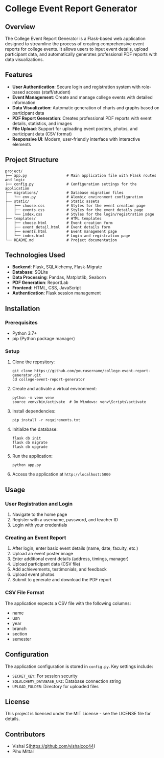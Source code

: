 

# College Event Report Generator

## Overview
The College Event Report Generator is a Flask-based web application designed to streamline the process of creating comprehensive event reports for college events. It allows users to input event details, upload participant data, and automatically generates professional PDF reports with data visualizations.

## Features
- **User Authentication**: Secure login and registration system with role-based access (staff/student)
- **Event Management**: Create and manage college events with detailed information
- **Data Visualization**: Automatic generation of charts and graphs based on participant data
- **PDF Report Generation**: Creates professional PDF reports with event details, statistics, and images
- **File Upload**: Support for uploading event posters, photos, and participant data (CSV format)
- **Responsive UI**: Modern, user-friendly interface with interactive elements

## Project Structure
```
project/
├── app.py                  # Main application file with Flask routes and logic
├── config.py               # Configuration settings for the application
├── migrations/             # Database migration files
│   └── env.py              # Alembic environment configuration
├── static/                 # Static assets
│   ├── choose.css          # Styles for the event creation page
│   ├── events.css          # Styles for the event details page
│   └── index.css           # Styles for the login/registration page
├── templates/              # HTML templates
│   ├── choose.html         # Event creation form
│   ├── event_detail.html   # Event details form
│   ├── events.html         # Event management page
│   └── index.html          # Login and registration page
└── README.md               # Project documentation
```

## Technologies Used
- **Backend**: Flask, SQLAlchemy, Flask-Migrate
- **Database**: SQLite
- **Data Processing**: Pandas, Matplotlib, Seaborn
- **PDF Generation**: ReportLab
- **Frontend**: HTML, CSS, JavaScript
- **Authentication**: Flask session management

## Installation

### Prerequisites
- Python 3.7+
- pip (Python package manager)

### Setup
1. Clone the repository:
   ```
   git clone https://github.com/yourusername/college-event-report-generator.git
   cd college-event-report-generator
   ```

2. Create and activate a virtual environment:
   ```
   python -m venv venv
   source venv/bin/activate  # On Windows: venv\Scripts\activate
   ```

3. Install dependencies:
   ```
   pip install -r requirements.txt
   ```

4. Initialize the database:
   ```
   flask db init
   flask db migrate
   flask db upgrade
   ```

5. Run the application:
   ```
   python app.py
   ```

6. Access the application at `http://localhost:5000`

## Usage

### User Registration and Login
1. Navigate to the home page
2. Register with a username, password, and teacher ID
3. Login with your credentials

### Creating an Event Report
1. After login, enter basic event details (name, date, faculty, etc.)
2. Upload an event poster image
3. Enter additional event details (address, timings, manager)
4. Upload participant data (CSV file)
5. Add achievements, testimonials, and feedback
6. Upload event photos
7. Submit to generate and download the PDF report

### CSV File Format
The application expects a CSV file with the following columns:
- name
- usn
- year
- branch
- section
- semester

## Configuration
The application configuration is stored in `config.py`. Key settings include:
- `SECRET_KEY`: For session security
- `SQLALCHEMY_DATABASE_URI`: Database connection string
- `UPLOAD_FOLDER`: Directory for uploaded files

## License
This project is licensed under the MIT License - see the LICENSE file for details.

## Contributors
- Vishal S(https://github.com/vishalcoc44)
- Pihu Mittal
